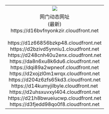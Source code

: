 ﻿<table>
  <tr></tr>
  <tr><td colspan=2 align=center><img src="https://d16bvfnyonkzir.cloudfront.net/Up/oGate.jpg" /></td></tr>
  <tr><td colspan=2 align=center>网门动态网址<br/>(最新)
<br>https://d16bvfnyonkzir.cloudfront.net
<br/>
<br>https://d1z66856bzkp48.cloudfront.net
<br>https://d2bzivd5ynniu1.cloudfront.net
<br>https://d248cnh40u2enx.cloudfront.net
<br>https://da8n6xu8k6du6.cloudfront.net
<br>https://dqi89a2wpneof.cloudfront.net
<br>https://d2xojzl0m1wrqx.cloudfront.net
<br>https://d204z6zfs65kd3.cloudfront.net
<br>https://d14kumyjilbyle.cloudfront.net
<br>https://d2uhsxuvxyl404.cloudfront.net
<br>https://d21h8bwueiucwp.cloudfront.net
<br>https://d3fjedd98qo0f8.cloudfront.net
    </td>
  </tr>
</table>
